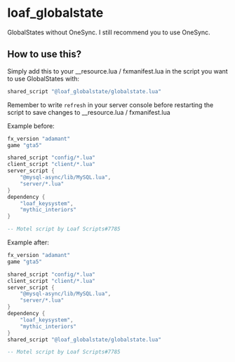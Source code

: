 # loaf_globalstate
GlobalStates without OneSync. I still recommend you to use OneSync.

## How to use this?
Simply add this to your __resource.lua / fxmanifest.lua in the script you want to use GlobalStates with:
```lua
shared_script "@loaf_globalstate/globalstate.lua"
```
Remember to write `refresh` in your server console before restarting the script to save changes to __resource.lua / fxmanifest.lua

Example before: 
```lua
fx_version "adamant"
game "gta5"

shared_script "config/*.lua"
client_script "client/*.lua"
server_script {
    "@mysql-async/lib/MySQL.lua",
    "server/*.lua"
}
dependency {
    "loaf_keysystem", 
    "mythic_interiors"
}

-- Motel script by Loaf Scripts#7785
```

Example after:
```lua
fx_version "adamant"
game "gta5"

shared_script "config/*.lua"
client_script "client/*.lua"
server_script {
    "@mysql-async/lib/MySQL.lua",
    "server/*.lua"
}
dependency {
    "loaf_keysystem", 
    "mythic_interiors"
}
shared_script "@loaf_globalstate/globalstate.lua"

-- Motel script by Loaf Scripts#7785
```
